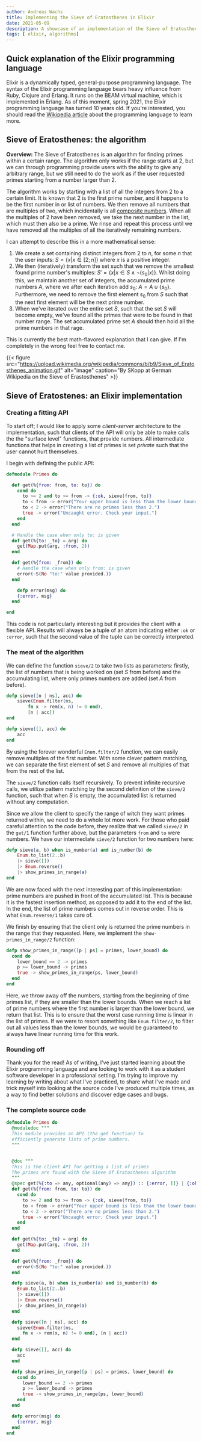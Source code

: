 ```yaml
---
author: Andreas Wachs
title: Implementing the Sieve of Eratosthenes in Elixir
date: 2021-05-09
description: A showcase of an implementation of the Sieve of Eratosthenes in Elixir
tags: [ elixir, algorithms]
---
```


## Quick explanation of the Elixir programming language

Elixir is a dynamically typed, general-purpose programming language. The syntax of the Elixir programming language bears heavy influence from Ruby, Clojure and Erlang. It runs on the BEAM virtual machine, which is implemented in Erlang. As of this moment, spring 2021, the Elixir programming language has turned 10 years old. If you're interested, you should read the [Wikipedia article](https://en.wikipedia.org/wiki/Elixir_(programming_language)) about the programming language to learn more.

## Sieve of Eratosthenes: the algorithm

**Overview:** 
The Sieve of Eratosthenes is an algorithm for finding primes within a certain range. The algorithm only works if the range starts at $2$, but we can through programming provide users with the ability to give any arbitrary range, but we still need to do the work as if the user requested primes starting from a number larger than $2$.
  
The algorithm works by starting with a list of all the integers from 2 to a certain limit. It is known that $2$ is the first prime number, and it happens to be the first number in or list of numbers. We then remove all numbers that are multiples of two, which incidentally is all [composite numbers](https://en.wikipedia.org/wiki/Composite_number). When all the multiples of $2$ have been removed, we take the next number in the list, which must then also be a prime. We rinse and repeat this process until we have removed all the multiples of all the iteratively remaining numbers.

I can attempt to describe this in a more mathematical sense:

1. We create a set containing distinct integers from $2$ to $n$, for some $n$ that the user inputs: $S = \lbrace x | x \in [2;n] \rbrace$ where $x$ is a positive integer.
2. We then (iteratively) transform the set such that we remove the smallest found prime number's multiples: $S' = \lbrace x  |  x \in S  \land \neg(s_0  |  x) \rbrace$. Whilst doing this, we maintain another set of integers, the accumulated prime numbers $A$, where we after each iteration add $s_0$: $A = A \cup  \lbrace s_0 \rbrace$. Furthermore, we need to remove the first element $s_0$ from $S$ such that the next first element will be the next prime number. 
3. When we've iterated over the entire set $S$, such that the set $S$ will become empty, we've found all the primes that were to be found in that number range. The set accumulated prime set $A$ should then hold all the prime numbers in that rage.

This is currently the best math-flavored explanation that I can give. If I'm completely in the wrong feel free to contact me.

{{< figure src="https://upload.wikimedia.org/wikipedia/commons/b/b9/Sieve_of_Eratosthenes_animation.gif" alt="image" caption="By SKopp at German Wikipedia on the Sieve of Erastosthenes" >}}

## Sieve of Eratostenes: an Elixir implementation


### Creating a fitting API
To start off; I would like to apply some *client-server* architecture to the implementation, such that clients of the API will only be able to make calls the the "surface level" functions, that provide numbers. All intermediate functions that helps in creating a list of primes is set *private* such that the user cannot hurt themselves.

I begin with defining the public API:

```elixir
defmodule Primes do

  def get(%{from: from, to: to}) do
    cond do
      to >= 2 and to >= from -> {:ok, sieve(from, to)}
      to < from -> error("Your upper bound is less than the lower bound.")
      to < 2 -> error("There are no primes less than 2.")
      true -> error("Uncaught error. Check your input.")
    end
  end

  # Handle the case when only to: is given
  def get(%{to: _to} = arg) do
    get(Map.put(arg, :from, 2))
  end

  def get(%{from: _from}) do
    # Handle the case when only from: is given
    error(~S(No "to:" value provided.))
  end

    defp error(msg) do
    {:error, msg}
  end

end
```

This code is not particularly interesting but it provides the client with a flexible API. Results will always be a tuple of an atom indicating either `:ok` or `:error`, such that the second value of the tuple can be correctly interpreted.

### The meat of the algorithm

We can define the function `sieve/2` to take two lists as parameters: firstly, the list of numbers that is being worked on (set $S$ from before) and the accumulating list, where only primes numbers are added (set $A$ from before).

```elixir
defp sieve([n | ns], acc) do
    sieve(Enum.filter(ns, 
        fn x -> rem(x, n) != 0 end), 
        [n | acc])
end

defp sieve([], acc) do
    acc
end
```

By using the forever wonderful `Enum.filter/2` function, we can easily remove multiples of the first number. With some clever pattern matching, we can separate the first element of set $S$ and remove all multiples of that from the rest of the list.

The `sieve/2` function calls itself recursively. To prevent infinite recursive calls, we utilize pattern matching by the second definition of the `sieve/2` function, such that when $S$ is empty, the accumulated list is returned without any computation.

Since we allow the client to specify the range of witch they want primes returned within, we need to do a whole lot more work. For those who paid careful attention to the code before, they realize that we called `sieve/2` in the `get/1` function further above, but the parameters `from` and `to` were numbers. We have our intermediate `sieve/2` function for two numbers here:

```elixir
defp sieve(a, b) when is_number(a) and is_number(b) do
    Enum.to_list(2..b)
    |> sieve([])
    |> Enum.reverse()
    |> show_primes_in_range(a)
end
```

We are now faced with the next interesting part of this implementation: prime numbers are pushed in front of the accumulated list. This is because it is the fastest insertion method, as opposed to add it to the end of the list. In the end, the list of prime numbers comes out in reverse order. This is what `Enum.reverse/1` takes care of.

We finish by ensuring that the client only is returned the prime numbers in the range that they requested. Here, we implement the `show-primes_in_range/2` function:

```elixir
defp show_primes_in_range([p | ps] = primes, lower_bound) do
  cond do
    lower_bound == 2 -> primes
    p >= lower_bound -> primes
    true -> show_primes_in_range(ps, lower_bound)
  end
end
```

Here, we throw away off the numbers, starting from the beginning of time primes list, if they are smaller than the lower bounds. When we reach a list of prime numbers where the first number is larger than the lower bound, we return that list. This is to ensure that the worst case running time is linear in the list of primes. If we were to resort something like `Enum.filter/2`, to filter out all values less than the lower bounds, we would be guaranteed to always have linear running time for this work.

### Rounding off

Thank you for the read! As of writing, I've just started learning about the Elixir programming language and are looking to work with it as a student software developer in a professional setting. I'm trying to improve my learning by writing about what I've practiced, to share what I've made and trick myself into looking at the source code I've produced multiple times, as a way to find better solutions and discover edge cases and bugs.

### The complete source code

```elixir
defmodule Primes do
  @moduledoc """
  This module provides an API (the get function) to
  efficiently generate lists of prime numbers.
  """


  @doc """
  This is the client API for getting a list of primes
  The primes are found with the Sieve Of Eratosthenes algorithm
  """
  @spec get(%{:to => any, optional(any) => any}) :: {:error, []} | {:ok, list()}
  def get(%{from: from, to: to}) do
    cond do
      to >= 2 and to >= from -> {:ok, sieve(from, to)}
      to < from -> error("Your upper bound is less than the lower bound.")
      to < 2 -> error("There are no primes less than 2.")
      true -> error("Uncaught error. Check your input.")
    end
  end

  def get(%{to: _to} = arg) do
    get(Map.put(arg, :from, 2))
  end

  def get(%{from: _from}) do
    error(~S(No "to:" value provided.))
  end

  defp sieve(a, b) when is_number(a) and is_number(b) do
    Enum.to_list(2..b)
    |> sieve([])
    |> Enum.reverse()
    |> show_primes_in_range(a)
  end

  defp sieve([n | ns], acc) do
    sieve(Enum.filter(ns,
      fn x -> rem(x, n) != 0 end), [n | acc])
  end

  defp sieve([], acc) do
    acc
  end

  defp show_primes_in_range([p | ps] = primes, lower_bound) do
    cond do
      lower_bound == 2 -> primes
      p >= lower_bound -> primes
      true -> show_primes_in_range(ps, lower_bound)
    end
  end

  defp error(msg) do
    {:error, msg}
  end
end
```


